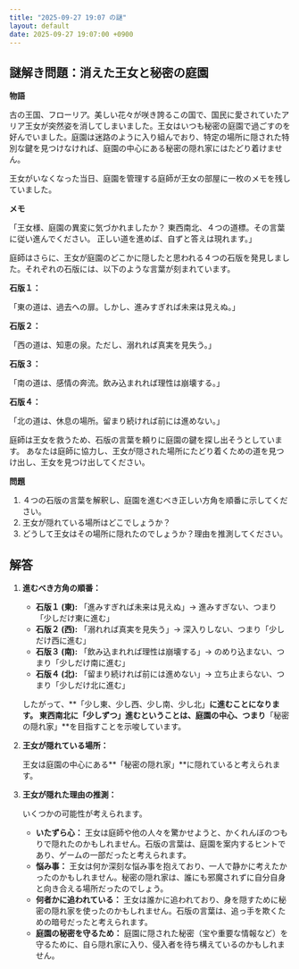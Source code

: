 ```yaml
---
title: "2025-09-27 19:07 の謎"
layout: default
date: 2025-09-27 19:07:00 +0900
---
```

## 謎解き問題：消えた王女と秘密の庭園

**物語**

古の王国、フローリア。美しい花々が咲き誇るこの国で、国民に愛されていたアリア王女が突然姿を消してしまいました。王女はいつも秘密の庭園で過ごすのを好んでいました。庭園は迷路のように入り組んでおり、特定の場所に隠された特別な鍵を見つけなければ、庭園の中心にある秘密の隠れ家にはたどり着けません。

王女がいなくなった当日、庭園を管理する庭師が王女の部屋に一枚のメモを残していました。

**メモ**

「王女様、庭園の異変に気づかれましたか？
東西南北、４つの道標。その言葉に従い進んでください。
正しい道を進めば、自ずと答えは現れます。」

庭師はさらに、王女が庭園のどこかに隠したと思われる４つの石版を発見しました。それぞれの石版には、以下のような言葉が刻まれています。

**石版１：**

「東の道は、過去への扉。しかし、進みすぎれば未来は見えぬ。」

**石版２：**

「西の道は、知恵の泉。ただし、溺れれば真実を見失う。」

**石版３：**

「南の道は、感情の奔流。飲み込まれれば理性は崩壊する。」

**石版４：**

「北の道は、休息の場所。留まり続ければ前には進めない。」

庭師は王女を救うため、石版の言葉を頼りに庭園の鍵を探し出そうとしています。
あなたは庭師に協力し、王女が隠された場所にたどり着くための道を見つけ出し、王女を見つけ出してください。

**問題**

1.  ４つの石版の言葉を解釈し、庭園を進むべき正しい方角を順番に示してください。
2.  王女が隠れている場所はどこでしょうか？
3.  どうして王女はその場所に隠れたのでしょうか？理由を推測してください。

## 解答

1.  **進むべき方角の順番：**

    *   **石版１ (東):** 「進みすぎれば未来は見えぬ」→ 進みすぎない、つまり「少しだけ東に進む」
    *   **石版２ (西):** 「溺れれば真実を見失う」→ 深入りしない、つまり「少しだけ西に進む」
    *   **石版３ (南):** 「飲み込まれれば理性は崩壊する」→ のめり込まない、つまり「少しだけ南に進む」
    *   **石版４ (北):** 「留まり続ければ前には進めない」→ 立ち止まらない、つまり「少しだけ北に進む」

    したがって、**「少し東、少し西、少し南、少し北」**に進むことになります。
    東西南北に「少しずつ」進むということは、庭園の中心、つまり**「秘密の隠れ家」**を目指すことを示唆しています。
2.  **王女が隠れている場所：**

    王女は庭園の中心にある**「秘密の隠れ家」**に隠れていると考えられます。
3.  **王女が隠れた理由の推測：**

    いくつかの可能性が考えられます。

    *   **いたずら心：** 王女は庭師や他の人々を驚かせようと、かくれんぼのつもりで隠れたのかもしれません。石版の言葉は、庭園を案内するヒントであり、ゲームの一部だったと考えられます。
    *   **悩み事：** 王女は何か深刻な悩み事を抱えており、一人で静かに考えたかったのかもしれません。秘密の隠れ家は、誰にも邪魔されずに自分自身と向き合える場所だったのでしょう。
    *   **何者かに追われている：** 王女は誰かに追われており、身を隠すために秘密の隠れ家を使ったのかもしれません。石版の言葉は、追っ手を欺くための暗号だったと考えられます。
    *   **庭園の秘密を守るため：** 庭園に隠された秘密（宝や重要な情報など）を守るために、自ら隠れ家に入り、侵入者を待ち構えているのかもしれません。
